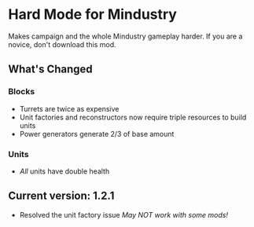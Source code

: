 # Hard Mode for Mindustry
Makes campaign and the whole Mindustry gameplay harder. If you are a novice, don't download this mod.
## What's Changed
### Blocks
- Turrets are twice as expensive 
- Unit factories and reconstructors now require triple resources to build units
- Power generators generate 2/3 of base amount
### Units
- _All_ units have double health
## Current version: 1.2.1
- Resolved the unit factory issue
_May NOT work with some mods!_